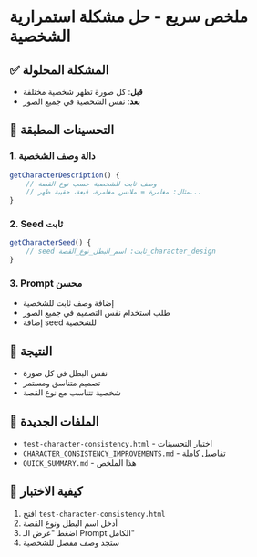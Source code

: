 # ملخص سريع - حل مشكلة استمرارية الشخصية

## ✅ المشكلة المحلولة
- **قبل**: كل صورة تظهر شخصية مختلفة
- **بعد**: نفس الشخصية في جميع الصور

## 🔧 التحسينات المطبقة

### 1. دالة وصف الشخصية
```javascript
getCharacterDescription() {
    // وصف ثابت للشخصية حسب نوع القصة
    // مثال: مغامرة = ملابس مغامرة، قبعة، حقيبة ظهر...
}
```

### 2. Seed ثابت
```javascript
getCharacterSeed() {
    // seed ثابت: اسم_البطل_نوع_القصة_character_design
}
```

### 3. Prompt محسن
- إضافة وصف ثابت للشخصية
- طلب استخدام نفس التصميم في جميع الصور
- إضافة seed للشخصية

## 🎯 النتيجة
- نفس البطل في كل صورة
- تصميم متناسق ومستمر
- شخصية تتناسب مع نوع القصة

## 📁 الملفات الجديدة
- `test-character-consistency.html` - اختبار التحسينات
- `CHARACTER_CONSISTENCY_IMPROVEMENTS.md` - تفاصيل كاملة
- `QUICK_SUMMARY.md` - هذا الملخص

## 🚀 كيفية الاختبار
1. افتح `test-character-consistency.html`
2. أدخل اسم البطل ونوع القصة
3. اضغط "عرض الـ Prompt الكامل"
4. ستجد وصف مفصل للشخصية 